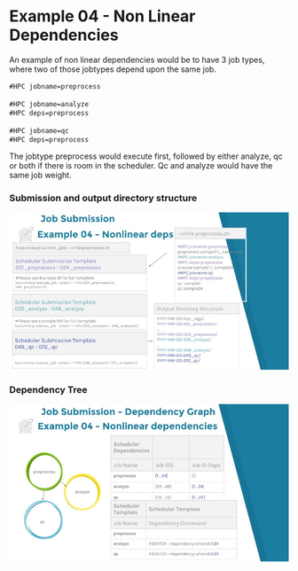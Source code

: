 # Example 04 - Non Linear Dependencies

An example of non linear dependencies would be to have 3 job types, where two
of those jobtypes depend upon the same job.

```
#HPC jobname=preprocess

#HPC jobname=analyze
#HPC deps=preprocess

#HPC jobname=qc
#HPC deps=preprocess
```

The jobtype preprocess would execute first, followed by either analyze, qc or
both if there is room in the scheduler. Qc and analyze would have the same job
weight.

### Submission and output directory structure

![Example 04-1](../images/HPC_Runner_Diagrams_-_Example_04-1.jpg)

### Dependency Tree

![Example 04-2](../images/HPC_Runner_Diagrams_-_Example_04-2.jpg)
